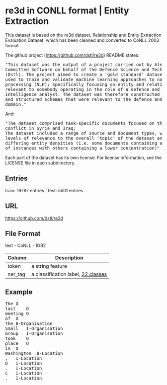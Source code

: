 # re3d in CONLL format | Entity Extraction
This dataset is based on the re3d dataset, Relationship and Entity Extraction Evaluation Dataset, which has been cleaned and converted to CoNLL 2003 format.

The github project (https://github.com/dstl/re3d) README states:
<pre>
"This dataset was the output of a project carried out by Aleph Insights and
Committed Software on behalf of the Defence Science and Technology Laboratory
(Dstl). The project aimed to create a 'gold standard' dataset that could be
used to train and validate machine learning approaches to natural language
processing (NLP); specifically focusing on entity and relationship extraction
relevant to somebody operating in the role of a defence and security
intelligence analyst. The dataset was therefore constructed using documents
and structured schemas that were relevant to the defence and security analysis
domain."
</pre>
And:
<pre>
"The dataset comprised task-specific documents focused on the topic of the
conflict in Syria and Iraq;
The dataset included a range of source and document types, which had differing
levels of relevance to the overall ‘topic' of the dataset and possessed
differing entity densities (i.e. some documents containing a high concentration
of instances with others containing a lower concentration)"
</pre>

Each part of the dataset has its own license. For license information, see the
LICENSE file in each subdirectory.

## Entries
train: 19787  entries | test:  5501 entries

## URL
https://github.com/dstl/re3d

## File Format
text - CoNLL - IOB2

| Column | Description       |
| ----- | ------------------ |
|token | a string feature |
|ner_tag| a classification label, [22 classes](./data/classes.txt) |


## Example
<pre>
The	O
last	O
meeting	O
of	O
the	B-Organisation
Small	I-Organisation
Group	I-Organisation
took	O
place	O
in	O
Washington	B-Location
,	I-Location
D	I-Location
.	I-Location
C	I-Location
.	I-Location
</pre>
